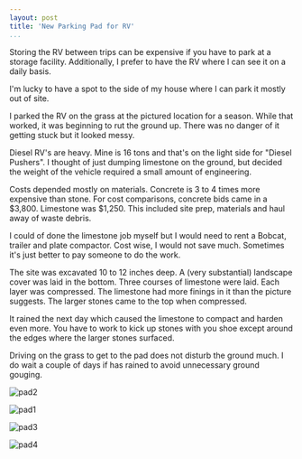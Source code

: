 ```yaml
---
layout: post  
title: 'New Parking Pad for RV'  
...
```


Storing the RV between trips can be expensive if you have to park at a
storage facility. Additionally, I prefer to have the RV where I can see
it on a daily basis.

I'm lucky to have a spot to the side of my house where I can park it
mostly out of site.

I parked the RV on the grass at the pictured location for a season.
While that worked, it was beginning to rut the ground up. There was no
danger of it getting stuck but it looked messy.

Diesel RV's are heavy. Mine is 16 tons and that's on the light side for
"Diesel Pushers". I thought of just dumping limestone on the ground, but
decided the weight of the vehicle required a small amount of
engineering.

Costs depended mostly on materials. Concrete is 3 to 4 times more
expensive than stone. For cost comparisons, concrete bids came in a
$3,800. Limestone was $1,250. This included site prep, materials and
haul away of waste debris.

I could of done the limestone job myself but I would need to rent a
Bobcat, trailer and plate compactor. Cost wise, I would not save much.
Sometimes it's just better to pay someone to do the work.

The site was excavated 10 to 12 inches deep. A (very substantial)
landscape cover was laid in the bottom. Three courses of limestone were
laid. Each layer was compressed. The limestone had more finings in it
than the picture suggests. The larger stones came to the top when
compressed.

It rained the next day which caused the limestone to compact and harden
even more. You have to work to kick up stones with you shoe except
around the edges where the larger stones surfaced.

Driving on the grass to get to the pad does not disturb the ground much.
I do wait a couple of days if has rained to avoid unnecessary ground
gouging.

![pad2](https://i.imgur.com/6V6AnMa.jpg)

![pad1](https://i.imgur.com/Xk8Ajoo.jpg)

![pad3](https://i.imgur.com/9wW2Kkv.jpg)

![pad4](https://i.imgur.com/8gNlZX0.jpg)
